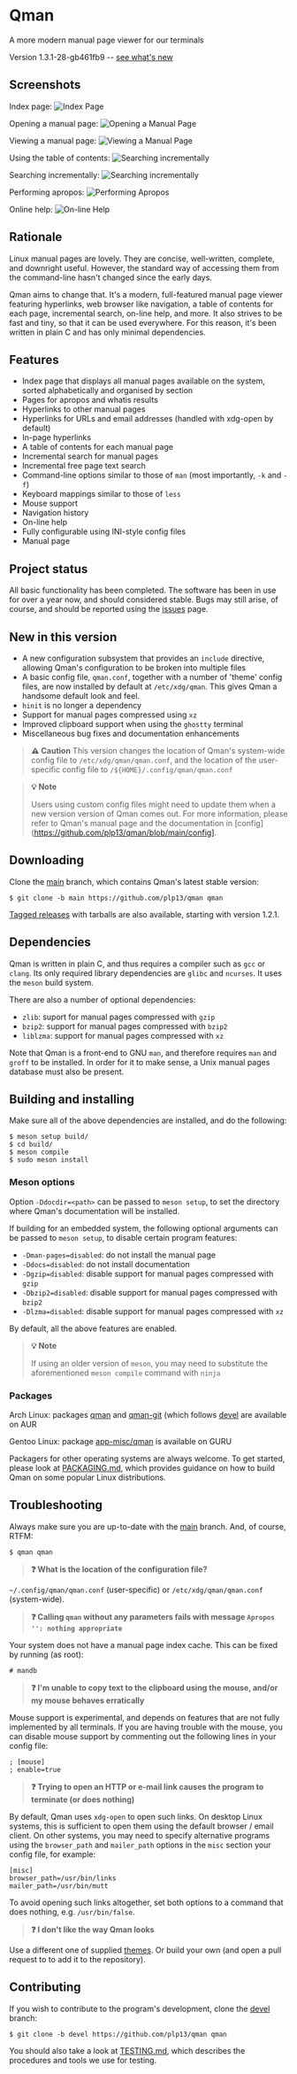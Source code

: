 # Qman
A more modern manual page viewer for our terminals

Version 1.3.1-28-gb461fb9 -- [see what's new](#new-in-this-version)

## Screenshots

Index page:
![Index Page](/screenshots/qman_index.png)

Opening a manual page:
![Opening a Manual Page](/screenshots/qman_open.png)

Viewing a manual page:
![Viewing a Manual Page](/screenshots/qman_man.png)

Using the table of contents:
![Searching incrementally](/screenshots/qman_toc.png)

Searching incrementally:
![Searching incrementally](/screenshots/qman_search.png)

Performing apropos:
![Performing Apropos](/screenshots/qman_apropos.png)

Online help:
![On-line Help](/screenshots/qman_help.png)

## Rationale
Linux manual pages are lovely. They are concise, well-written, complete, and
downright useful. However, the standard way of accessing them from the
command-line hasn't changed since the early days.

Qman aims to change that. It's a modern, full-featured manual page viewer
featuring hyperlinks, web browser like navigation, a table of contents for each
page, incremental search, on-line help, and more. It also strives to be fast and
tiny, so that it can be used everywhere. For this reason, it's been written in
plain C and has only minimal dependencies.

## Features
- Index page that displays all manual pages available on the system, sorted
  alphabetically and organised by section
- Pages for apropos and whatis results
- Hyperlinks to other manual pages
- Hyperlinks for URLs and email addresses (handled with xdg-open by default)
- In-page hyperlinks
- A table of contents for each manual page
- Incremental search for manual pages
- Incremental free page text search
- Command-line options similar to those of `man` (most importantly, `-k` and
  `-f`)
- Keyboard mappings similar to those of `less`
- Mouse support
- Navigation history
- On-line help
- Fully configurable using INI-style config files
- Manual page

## Project status 
All basic functionality has been completed. The software has been in use for
over a year now, and should considered stable. Bugs may still arise, of course,
and should be reported using the [issues](https://github.com/plp13/qman/issues)
page.

## New in this version
- A new configuration subsystem that provides an `include` directive, allowing
  Qman's configuration to be broken into multiple files
- A basic config file, `qman.conf`, together with a number of 'theme' config
  files, are now installed by default at `/etc/xdg/qman`. This gives Qman a
  handsome default look and feel.
- `hinit` is no longer a dependency
- Support for manual pages compressed using `xz`
- Improved clipboard support when using the `ghostty` terminal
- Miscellaneous bug fixes and documentation enhancements

> **:warning: Caution**
> This version changes the location of Qman's system-wide config file to
> `/etc/xdg/qman/qman.conf`, and the location of the user-specific config file
> to `/${HOME}/.config/qman/qman.conf`

> **:bulb: Note**
>
> Users using custom config files might need to update them when a new version
> version of Qman comes out. For more information, please refer to Qman's manual
> page and the documentation in
> [config](https://github.com/plp13/qman/blob/main/config].

## Downloading
Clone the [main](https://github.com/plp13/qman/tree/main) branch, which contains
Qman's latest stable version:

```
$ git clone -b main https://github.com/plp13/qman qman
```

[Tagged releases](https://github.com/plp13/qman/tags) with tarballs are also
available, starting with version 1.2.1.

## Dependencies
Qman is written in plain C, and thus requires a compiler such as `gcc` or
`clang`. Its only required library dependencies are `glibc` and `ncurses`. It
uses the `meson` build system.

There are also a number of optional dependencies:
- `zlib`: suport for manual pages compressed with `gzip`
- `bzip2`: support for manual pages compressed with `bzip2`
- `liblzma`: support for manual pages compressed with `xz`

Note that Qman is a front-end to GNU `man`, and therefore requires `man` and
`groff` to be installed. In order for it to make sense, a Unix manual pages
database must also be present.

## Building and installing
Make sure all of the above dependencies are installed, and do the following:

```
$ meson setup build/
$ cd build/
$ meson compile
$ sudo meson install
```

### Meson options

Option `-Ddocdir=<path>` can be passed to `meson setup`, to set the directory
where Qman's documentation will be installed.

If building for an embedded system, the following optional arguments can be
passed to `meson setup`, to disable certain program features:
- `-Dman-pages=disabled`: do not install the manual page
- `-Ddocs=disabled`: do not install documentation
- `-Dgzip=disabled`: disable support for manual pages compressed with `gzip`
- `-Dbzip2=disabled`: disable support for manual pages compressed with `bzip2`
- `-Dlzma=disabled`: disable support for manual pages compressed with `xz`

By default, all the above features are enabled.

> **:bulb: Note**
>
> If using an older version of `meson`, you may need to substitute the
> aforementioned `meson compile` command with `ninja`

### Packages
Arch Linux: packages [qman](https://aur.archlinux.org/packages/qman) and
[qman-git](https://aur.archlinux.org/packages/qman-git) (which follows
[devel](https://github.com/plp13/qman/tree/devel) are available on AUR

Gentoo Linux: package
[app-misc/qman](https://gitweb.gentoo.org/repo/proj/guru.git/tree/app-misc/qman)
is available on GURU

Packagers for other operating systems are always welcome. To get started, please
look at [PACKAGING.md](PACKAGING.md), which provides guidance on how to build
Qman on some popular Linux distributions.

## Troubleshooting
Always make sure you are up-to-date with the
[main](https://github.com/plp13/qman/tree/main) branch. And, of course, RTFM:

```
$ qman qman
```

> **:question: What is the location of the configuration file?**

`~/.config/qman/qman.conf` (user-specific) or `/etc/xdg/qman/qman.conf`
(system-wide).

> **:question: Calling `qman` without any parameters fails with message
> `Apropos '': nothing appropriate`**

Your system does not have a manual page index cache. This can be fixed by
running (as root):

```
# mandb
```

> **:question: I'm unable to copy text to the clipboard using the mouse, and/or
> my mouse behaves erratically**

Mouse support is experimental, and depends on features that are not fully
implemented by all terminals. If you are having trouble with the mouse,
you can disable mouse support by commenting out the following lines in your
config file:

```
; [mouse]
; enable=true
```

> **:question: Trying to open an HTTP or e-mail link causes the program to
> terminate (or does nothing)**

By default, Qman uses `xdg-open` to open such links. On desktop Linux systems,
this is sufficient to open them using the default browser / email client. On
other systems, you may need to specify alternative programs using the
`browser_path` and `mailer_path` options in the `misc` section your config file,
for example:

```
[misc]
browser_path=/usr/bin/links
mailer_path=/usr/bin/mutt
```

To avoid opening such links altogether, set both options to a command that does
nothing, e.g. `/usr/bin/false`.

> **:question: I don't like the way Qman looks**

Use a different one of supplied
[themes](https://github.com/plp13/qman/config/themes). Or build your own (and
open a pull request to to add it to the repository).

## Contributing
If you wish to contribute to the program's development, clone the
[devel](https://github.com/plp13/qman/tree/devel) branch:

```
$ git clone -b devel https://github.com/plp13/qman qman
```

You should also take a look at [TESTING.md](TESTING.md), which describes the
procedures and tools we use for testing.
